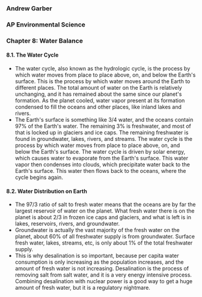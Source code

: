 ### Andrew Garber
### AP Environmental Science
### Chapter 8: Water Balance

#### 8.1. The Water Cycle
 - The water cycle, also known as the hydrologic cycle, is the process by which water moves from place to place above, on, and below the Earth's surface. This is the process by which water moves around the Earth to different places. The total amount of water on the Earth is relatively unchanging, and it has remained about the same since our planet's formation. As the planet cooled, water vapor present at its formation condensed to fill the oceans and other places, like inland lakes and rivers.
 - The Earth's surface is something like 3/4 water, and the oceans contain 97% of the Earth's water. The remaining 3% is freshwater, and most of that is locked up in glaciers and ice caps. The remaining freshwater is found in groundwater, lakes, rivers, and streams. The water cycle is the process by which water moves from place to place above, on, and below the Earth's surface. The water cycle is driven by solar energy, which causes water to evaporate from the Earth's surface. This water vapor then condenses into clouds, which precipitate water back to the Earth's surface. This water then flows back to the oceans, where the cycle begins again.

#### 8.2. Water Distribution on Earth
 - The 97/3 ratio of salt to fresh water means that the oceans are by far the largest reservoir of water on the planet. What fresh water there is on the planet is about 2/3 in frozen ice caps and glaciers, and what is left is in lakes, reservoirs, rivers, and groundwater. 
 - Groundwater is actually the vast majority of the fresh water on the planet, about 60% of all freshwater supply is from groundwater. Surface fresh water, lakes, streams, etc, is only about 1% of the total freshwater supply.
 - This is why desalination is so important, because per capita water consumption is only increasing as the population increases, and the amount of fresh water is not increasing. Desalination is the process of removing salt from salt water, and it is a very energy intensive process. Combining desalination with nuclear power is a good way to get a huge amount of fresh water, but it is a regulatory nightmare.